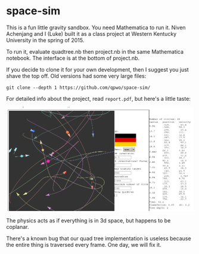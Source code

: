 # space-sim

This is a fun little gravity sandbox. You need Mathematica to run it.
Niven Achenjang and I (Luke) built it as a class project at Western Kentucky University
in the spring of 2015.

To run it, evaluate quadtree.nb then project.nb in the same Mathematica notebook.
The interface is at the bottom of project.nb.

If you decide to clone it for your own development, then I suggest you just
shave the top off. Old versions had some very large files:

```
git clone --depth 1 https://github.com/qpwo/space-sim/
```

For detailed info about the project, read `report.pdf`, but here's a little taste:

![](screenshot.png)

The physics acts as if everything is in 3d space, but happens to be coplanar.

There's a known bug that our quad tree implementation is useless because the
entire thing is traversed every frame. One day, we will fix it.
